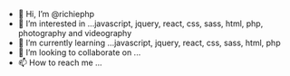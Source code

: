 - 👋 Hi, I’m @richiephp
- 👀 I’m interested in ...javascript, jquery, react, css, sass, html, php, photography and videography
- 🌱 I’m currently learning ...javascript, jquery, react, css, sass, html, php
- 💞️ I’m looking to collaborate on ...
- 📫 How to reach me ...

<!---
richiephp/richiephp is a ✨ special ✨ repository because its `README.md` (this file) appears on your GitHub profile.
You can click the Preview link to take a look at your changes.
--->
